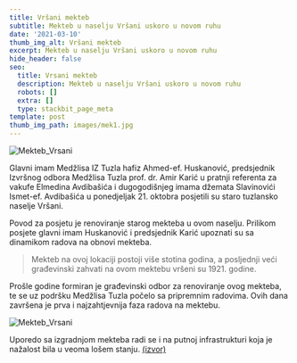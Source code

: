 ```yaml
---
title: Vršani mekteb
subtitle: Mekteb u naselju Vršani uskoro u novom ruhu
date: '2021-03-10'
thumb_img_alt: Vršani mekteb
excerpt: Mekteb u naselju Vršani uskoro u novom ruhu
hide_header: false
seo:
  title: Vrsani mekteb
  description: Mekteb u naselju Vršani uskoro u novom ruhu
  robots: []
  extra: []
  type: stackbit_page_meta
template: post
thumb_img_path: images/mek1.jpg
---
```

![Mekteb_Vrsani](/images/mek1.jpg)

Glavni imam Medžlisa IZ Tuzla hafiz Ahmed-ef. Huskanović, predsjednik
 Izvršnog odbora Medžlisa Tuzla prof. dr. Amir Karić u pratnji referenta
 za vakufe Elmedina Avdibašića i dugogodišnjeg imama džemata Slavinovići
 Ismet-ef. Avdibašića u ponedjeljak 21. oktobra posjetili su staro 
tuzlansko naselje Vršani.



Povod za posjetu je renoviranje starog mekteba u ovom naselju. 
Prilikom posjete glavni imam Huskanović i predsjednik Karić upoznati su 
sa dinamikom radova na obnovi mekteba.

>
> Mekteb na ovoj lokaciji postoji više stotina godina, a posljednji veći 
> građevinski zahvati na ovom mektebu vršeni su 1921. godine.



Prošle godine formiran je građevinski odbor za renoviranje ovog 
mekteba, te se uz podršku Medžlisa Tuzla počelo sa pripremnim radovima. 
Ovih dana završena je prva i najzahtjevnija faza radova na mektebu. 

![Mekteb_Vrsani](/images/mek2.jpg)

Uporedo sa izgradnjom mekteba radi se i na putnoj infrastrukturi koja je
 nažalost bila u veoma lošem stanju.
 <a href="https://muftijstvotz.ba/tuzla-mekteb-u-naselju-vrsani-uskoro-u-novom-ruhu/">(izvor)</a>
